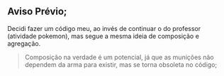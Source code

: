## Aviso Prévio;

Decidi fazer um código meu, ao invés de continuar o do professor (atividade pokemon), mas segue a mesma ideia de composição e agregação.

> Composição na verdade é um potencial, já que as munições não dependem da arma para existir, mas se torna obsoleta no código;